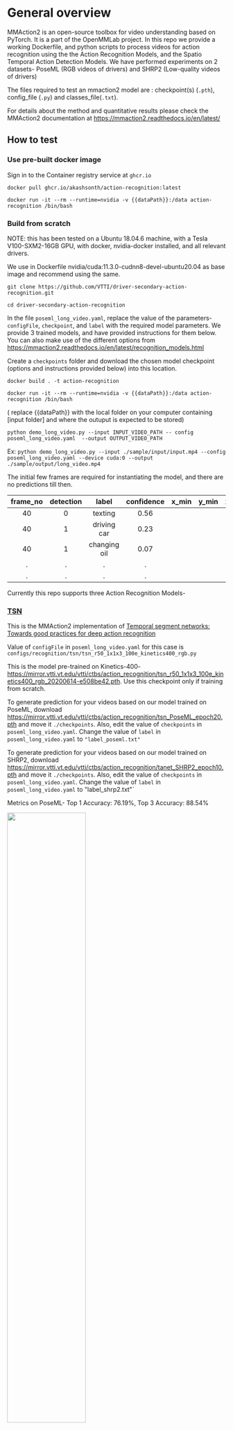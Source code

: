 # General overview

MMAction2 is an open-source toolbox for video understanding based on PyTorch. It is a part of the OpenMMLab project. In this repo we provide a working Dockerfile, and python scripts to process videos for action recognition using the the Action Recognition Models, and the Spatio Temporal Action Detection Models. We have performed experiments on 2 datasets- PoseML (RGB videos of drivers) and SHRP2 (Low-quality videos of drivers)

The files required to test an mmaction2 model are : checkpoint(s) (`.pth`), config_file (`.py`) and classes_file(`.txt`).

For details about the method and quantitative results please check the MMAction2 documentation at https://mmaction2.readthedocs.io/en/latest/

## How to test

### Use pre-built docker image

Sign in to the Container registry service at `ghcr.io`

`docker pull ghcr.io/akashsonth/action-recognition:latest`

`docker run -it --rm --runtime=nvidia -v {{dataPath}}:/data action-recognition /bin/bash`

### Build from scratch

NOTE: this has been tested on a Ubuntu 18.04.6 machine, with a Tesla V100-SXM2-16GB GPU, with docker, nvidia-docker installed, and all relevant drivers.

We use in Dockerfile nvidia/cuda:11.3.0-cudnn8-devel-ubuntu20.04 as base image and recommend using the same.

`git clone https://github.com/VTTI/driver-secondary-action-recognition.git`

`cd driver-secondary-action-recognition`

In the file `poseml_long_video.yaml`, replace the value of the parameters- `configFile`, `checkpoint`, and `label` with the required model parameters. We provide 3 trained models, and have provided instructions for them below. You can also make use of the different options from https://mmaction2.readthedocs.io/en/latest/recognition_models.html

Create a `checkpoints` folder and download the chosen model checkpoint (options and instructions provided below) into this location. 

`docker build . -t action-recognition`
 
`docker run -it --rm --runtime=nvidia -v {{dataPath}}:/data action-recognition /bin/bash`

( replace {{dataPath}} with the local folder on your computer containing [input folder] and where the outuput is expected to be stored)


`python demo_long_video.py --input INPUT_VIDEO_PATH -- config poseml_long_video.yaml  --output OUTPUT_VIDEO_PATH`

Ex: 
`python demo_long_video.py --input ./sample/input/input.mp4 --config poseml_long_video.yaml --device cuda:0 --output ./sample/output/long_video.mp4`

The initial few frames are required for instantiating the model, and there are no predictions till then.

| frame_no | detection | label | confidence | x_min | y_min | x_max | y_max |
| :-------------: |:-----:|:-----:|:-----:|:-----:|:-----:|:-----:|:-----:|
| 40 | 0 |  texting | 0.56 | | | | |
| 40 | 1 |  driving car | 0.23 | | | | |
| 40 | 1 |  changing oil | 0.07 | | | | |
| . | . | . | . | | | | |
| . | . | . | . | | | | |



Currently this repo supports three Action Recognition Models-

### [TSN](https://mmaction2.readthedocs.io/en/latest/recognition_models.html#tsn)
This is the MMAction2 implementation of [Temporal segment networks: Towards good practices for deep action recognition](https://link.springer.com/chapter/10.1007/978-3-319-46484-8_2)

Value of `configFile` in `poseml_long_video.yaml` for this case is `configs/recognition/tsn/tsn_r50_1x1x3_100e_kinetics400_rgb.py`

This is the model pre-trained on Kinetics-400- https://mirror.vtti.vt.edu/vtti/ctbs/action_recognition/tsn_r50_1x1x3_100e_kinetics400_rgb_20200614-e508be42.pth. Use this checkpoint only if training from scratch.

To generate prediction for your videos based on our model trained on PoseML, download https://mirror.vtti.vt.edu/vtti/ctbs/action_recognition/tsn_PoseML_epoch20.pth and move it `./checkpoints`. Also, edit the value of `checkpoints` in `poseml_long_video.yaml`.
Change the value of `label` in `poseml_long_video.yaml` to `"label_poseml.txt"`

To generate prediction for your videos based on our model trained on SHRP2, download https://mirror.vtti.vt.edu/vtti/ctbs/action_recognition/tanet_SHRP2_epoch10.pth and move it `./checkpoints`. Also, edit the value of `checkpoints` in `poseml_long_video.yaml`.
Change the value of `label` in `poseml_long_video.yaml` to "label_shrp2.txt"`

<!--
![](sample/output/VID00026_0005_tsn_AdobeCreativeCloudExpress.gif) 
![](sample/output/VID00026_0023_tsn_AdobeCreativeCloudExpress.gif) 
![](sample/output/VID00026_0035_tsn_AdobeCreativeCloudExpress.gif)
![](sample/output/VID00026_0042_tsn_AdobeCreativeCloudExpress.gif) 
![](sample/output/VID00026_0048_tsn_AdobeCreativeCloudExpress.gif) 
![](sample/output/VID00026_0058_tsn_AdobeCreativeCloudExpress.gif)
 -->

Metrics on PoseML-
Top 1 Accuracy: 76.19%,
Top 3 Accuracy: 88.54%

<img src="sample/tsn_confMat.png" width="60%" height="60%">


### [SlowFast](https://mmaction2.readthedocs.io/en/latest/recognition_models.html#slowfast)
This is the MMAction2 implementation of [SlowFast Networks for Video Recognition](https://openaccess.thecvf.com/content_ICCV_2019/html/Feichtenhofer_SlowFast_Networks_for_Video_Recognition_ICCV_2019_paper.html)

Value of `configFile` in `poseml_long_video.yaml` for this case is `configs/recognition/slowfast/slowfast_r50_4x16x1_256e_kinetics400_rgb.py`

This is the model pre-trained on Kinetics-400- https://mirror.vtti.vt.edu/vtti/ctbs/action_recognition/slowfast_r50_256p_4x16x1_256e_kinetics400_rgb_20200728-145f1097.pth. Use this checkpoint only if training from scratch. 

To generate prediction for your videos based on our model trained on PoseML, download https://mirror.vtti.vt.edu/vtti/ctbs/action_recognition/slowfast_PoseML6sec_epoch65.pth and move it `./checkpoints`. Also, edit the value of `checkpoints` in `poseml_long_video.yaml`.
Change the value of `label` in `poseml_long_video.yaml` to "label_poseml.txt"`

To generate prediction for your videos based on our model trained on SHRP2, download https://mirror.vtti.vt.edu/vtti/ctbs/action_recognition/tanet_SHRP2_epoch95.pth and move it `./checkpoints`. Also, edit the value of `checkpoints` in `poseml_long_video.yaml`.
Change the value of `label` in `poseml_long_video.yaml` to "label_shrp2.txt"`

<!--
![](sample/output/VID00026_0005_slowfast_AdobeCreativeCloudExpress.gif) 
![](sample/output/VID00026_0023_slowfast_AdobeCreativeCloudExpress.gif) 
![](sample/output/VID00026_0035_slowfast_AdobeCreativeCloudExpress.gif)
![](sample/output/VID00026_0042_slowfast_AdobeCreativeCloudExpress.gif) 
![](sample/output/VID00026_0048_slowfast_AdobeCreativeCloudExpress.gif) 
![](sample/output/VID00026_0058_slowfast_AdobeCreativeCloudExpress.gif)
-->

Metrics on PoseML-
Top 1 Accuracy: 71.48%,
Top 3 Accuracy: 87.97%

<img src="sample/slowfast_confMat.png" width="60%" height="60%">



### [TANet](https://mmaction2.readthedocs.io/en/latest/recognition_models.html#tanet)
This is the MMAction2 implementation of [TAM: Temporal Adaptive Module for Video Recognition](https://openaccess.thecvf.com/content/ICCV2021/html/Liu_TAM_Temporal_Adaptive_Module_for_Video_Recognition_ICCV_2021_paper.html)

Value of `configFile` in `poseml_long_video.yaml` for this case is `configs/recognition/tanet/tanet_r50_dense_1x1x8_100e_kinetics400_rgb.py`

This is the model pre-trained on Kinetics-400- https://mirror.vtti.vt.edu/vtti/ctbs/action_recognition/tanet_r50_dense_1x1x8_100e_kinetics400_rgb_20210219-032c8e94.pth. Use this checkpoint only if training from scratch. 

To generate prediction for your videos based on our model trained on PoseML, download https://mirror.vtti.vt.edu/vtti/ctbs/action_recognition/tanet_PoseML6sec_epoch35.pth and move it `./checkpoints`. Also, edit the value of `checkpoints` in `poseml_long_video.yaml`.
Change the value of `label` in `poseml_long_video.yaml` to "label_poseml.txt"`

To generate prediction for your videos based on our model trained on SHRP2, download https://mirror.vtti.vt.edu/vtti/ctbs/action_recognition/tanet_SHRP2_epoch30.pth and move it `./checkpoints`. Also, edit the value of `checkpoints` in `poseml_long_video.yaml`.
Change the value of `label` in `poseml_long_video.yaml` to "label_shrp2.txt"`


<!--
![](sample/output/VID00026_0005_tanet_AdobeCreativeCloudExpress.gif) 
![](sample/output/VID00026_0023_tanet_AdobeCreativeCloudExpress.gif) 
![](sample/output/VID00026_0035_tanet_AdobeCreativeCloudExpress.gif)
![](sample/output/VID00026_0042_tanet_AdobeCreativeCloudExpress.gif) 
![](sample/output/VID00026_0048_tanet_AdobeCreativeCloudExpress.gif) 
![](sample/output/VID00026_0058_tanet_AdobeCreativeCloudExpress.gif)
-->

Metrics on PoseML-
Top 1 Accuracy: 80.41%,
Top 3 Accuracy: 90.72%

<img src="sample/tam_confMat.png" width="60%" height="60%">


## Training one of the MMAction2 models

Firsly, prepare a folder `train` containing all the video files to be used for training. Create an empty text file `train.txt`. In each line of this text file, you wll have the video name, followed by a space, followed by its class index. Perform a similar action for the validation dataset (`val` video directory and `val.txt` text file)
Ex-
```
VID00031_0001.mp4 1
VID00031_0002.mp4 8
VID00031_0003.mp4 8
        .         .
        .         .
```

In the Docker container, execute the command `python train.py CONFIG_FILE`

Make the following changes in the `train.py` file-
- Edit `cfg.model.cls_head.num_classes = 10` to the number of classes in your dataset
- Modify the path `cfg.work_dir` to your required folder where all the model weights will be saved
- Modify the paths of train videos, val videos, and their corresponding text files
